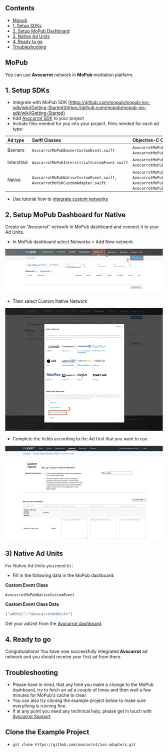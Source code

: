 ## Contents
* [Mopub](#mopub)
* [1. Setup SDKs](#1-setup-sdks)
* [2. Setup MoPub Dashboard](#2-setup-mopub-dashboard)
* [3. Native Ad Units](#3-native-ad-units)
* [4. Ready to go](#4-ready-to-go)
* [Troubleshooting](#troubleshooting)



## MoPub
You can use **Avocarrot** network in **MoPub** mediation platform.



## 1. Setup SDKs

* Integrate with MoPub SDK [https://github.com/mopub/mopub-ios-sdk/wiki/Getting-Started](https://github.com/mopub/mopub-ios-sdk/wiki/Getting-Started)
* Add [Avocarrot SDK](https://github.com/avocarrot/avocarrot-ios-sdk) to your project
* Include files needed for you into your project.
Files needed for each ad type:

| Ad type | Swift Classes | Objective-C Classes |
|:----------------|:----------------|:----------------|
| Banners | `AvocarrotMoPubBannerCustomEvent.swift` | `AvocarrotMoPubBannerCustomEvent.h`, `AvocarrotMoPubBannerCustomEvent.m` |
| Interstitial | `AvocarrotMoPubInterstitialCustomEvent.swift` | `AvocarrotMoPubInterstitialCustomEvent.h`, `AvocarrotMoPubInterstitialCustomEvent.m` |
| Native | `AvocarrotMoPubNativeCustomEvent.swift`, `AvocarrotMoPubCustomAdapter.swift` | `AvocarrotMoPubNativeCustomEvent.h`, `AvocarrotMoPubCustomAdapter.h`, `AvocarrotMoPubNativeCustomEvent.m`, `AvocarrotMoPubCustomAdapter.m` |

* Use tutorial how to [integrate custom networks](https://www.mopub.com/resources/docs/mopub-ui-account-setup/ad-network-set-up/)


## 2. Setup MoPub Dashboard for Native

Create an "Avocarrot" network in MoPub dashboard and connect it to your Ad Units.

* In MoPub dashboard select Networks  > Add New network

![_networks](https://raw.githubusercontent.com/avocarrot/ios-adapters/master/images/MoPub/first_step.png)

* Then select Custom Native Network

![_add-new-network](https://raw.githubusercontent.com/avocarrot/ios-adapters/master/images/MoPub/second_step.png)

* Complete the fields according to the Ad Unit that you want to use

![_setup](https://raw.githubusercontent.com/avocarrot/ios-adapters/master/images/MoPub/third_step.png)




## 3) Native Ad Units
For Native Ad Units you need to :

- Fill in the following data in the MoPub dashboard:

**Custom Event Class**

```swift
AvocarrotMoPubNativeCustomEvent
```

**Custom Event Class Data**

```swift
{"adUnit":"<AvocarrotAdUnit>"}
```

Get your adUnit from the [Avocarrot dashboard](https://www.avocarrot.com/).

## 4. Ready to go

Congratulations! You have now successfully integrated **Avocarrot** ad network and you should receive your first ad from there.

## Troubleshooting

- Please have in mind, that any time you make a change to the MoPub dashboard, try to fetch an ad a couple of times and then wait a few minutes for MoPub's cache to clear.
- You can also try cloning the example project below to make sure everything is running fine.
- If at any point you need any technical help, please get in touch with [Avocarrot Support](https://docs.ampiri.com/)

## Clone the Example Project
* `git clone https://github.com/avocarrot/ios-adapters.git`
